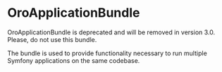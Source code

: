 # OroApplicationBundle

OroApplicationBundle is deprecated and will be removed in version 3.0. Please, do not use this bundle.

The bundle is used to provide functionality necessary to run multiple Symfony applications on the same codebase.